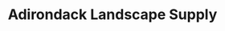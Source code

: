 ---
title: "Adirondack Landscape Supply"
url: /glens-falls/adirondack-landscape-supply/
shop: trade
---